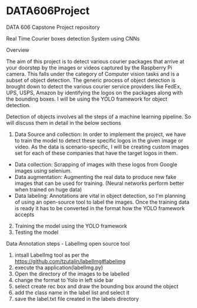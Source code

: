 # DATA606Project
DATA 606 Capstone Project repository 

Real Time Courier boxes detection System using CNNs


Overview

The aim of this project is to detect various courier packages that arrive at your doorstep by the images or videos captured by the Raspberry Pi camera. This falls under the category of Computer vision tasks and is a subset of object detection. The generic process of object detection is brought down to detect the various courier service providers like FedEx, UPS, USPS, Amazon by identifying the logos on the packages along with the bounding boxes. I will be using the YOLO framework for object detection. 



Detection of objects involves all the steps of a machine learning pipeline. So will discuss them in detail in the below sections

1. Data Source and collection: 
In order to implement the project, we have to train the model to detect these specific logos in the given image or video. As the data is scenario-specific, I will be creating custom images set for each of these companies that have the target logos in them. 
* Data collection: Scrapping of images with these logos from Google images using selenium.
* Data augmentation: Augmenting the real data to produce new fake images that can be used for training. (Neural networks perform better when trained on huge data) 
* Data labeling: Annotations are vital in object detection, so I'm planning of using an open-source tool to label the images. 
Once the training data is ready it has to be converted in the format how the YOLO framework accepts
2. Training the model using the YOLO framework 
3. Testing the model 


Data Annotation steps - LabelImg open source tool
  1. intsall LabelImg tool as per the https://github.com/tzutalin/labelImg#labelimg
  2. execute tha application(labelImg.py)
  3. Open the directory of the images to be labelled 
  4. change the format to Yolo in left side bar 
  5. select create rec box and draw the bounding box around the object 
  6. add the class name in the label list and select it
  7. save the label.txt file created in the labels directory


